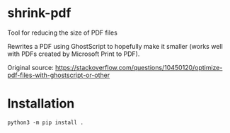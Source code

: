 # shrink-pdf
Tool for reducing the size of PDF files

Rewrites a PDF using GhostScript to hopefully make it smaller
(works well with PDFs created by Microsoft Print to PDF).

Original source:
https://stackoverflow.com/questions/10450120/optimize-pdf-files-with-ghostscript-or-other

# Installation

    python3 -m pip install .
